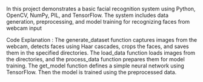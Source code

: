 In this project demonstrates a basic facial recognition system using Python, OpenCV, NumPy, PIL, and TensorFlow. The system includes data generation, preprocessing, and model training for recognizing faces from webcam input

Code Explanation :
The generate_dataset function captures images from the webcam, detects faces using Haar cascades, crops the faces, and saves them in the specified directories.
The load_data function loads images from the directories, and the process_data function prepares them for model training.
The get_model function defines a simple neural network using TensorFlow.  Then the model is trained using the preprocessed data.
